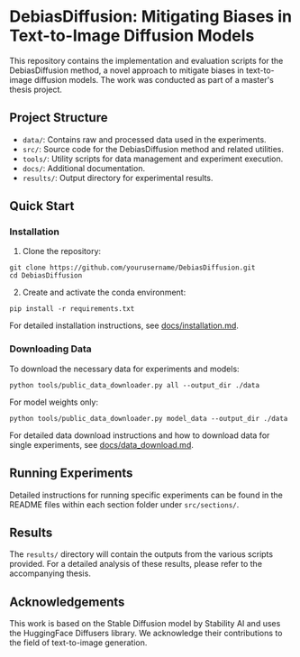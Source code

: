 # DebiasDiffusion: Mitigating Biases in Text-to-Image Diffusion Models

This repository contains the implementation and evaluation scripts for the DebiasDiffusion method, a novel approach to mitigate biases in text-to-image diffusion models. The work was conducted as part of a master's thesis project.

## Project Structure

- `data/`: Contains raw and processed data used in the experiments.
- `src/`: Source code for the DebiasDiffusion method and related utilities.
- `tools/`: Utility scripts for data management and experiment execution.
- `docs/`: Additional documentation.
- `results/`: Output directory for experimental results.

## Quick Start

### Installation

1. Clone the repository:
  ```
  git clone https://github.com/yourusername/DebiasDiffusion.git
  cd DebiasDiffusion
  ```
2. Create and activate the conda environment:
  ```
  pip install -r requirements.txt
  ```
For detailed installation instructions, see [docs/installation.md](docs/installation.md).

### Downloading Data

To download the necessary data for experiments and models:
```
python tools/public_data_downloader.py all --output_dir ./data
```

For model weights only:
```
python tools/public_data_downloader.py model_data --output_dir ./data
```

For detailed data download instructions and how to download data for single experiments, see [docs/data_download.md](docs/data_download.md).

## Running Experiments

Detailed instructions for running specific experiments can be found in the README files within each section folder under `src/sections/`.

## Results

The `results/` directory will contain the outputs from the various scripts provided. For a detailed analysis of these results, please refer to the accompanying thesis.

## Acknowledgements

This work is based on the Stable Diffusion model by Stability AI and uses the HuggingFace Diffusers library. We acknowledge their contributions to the field of text-to-image generation.